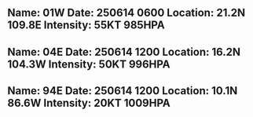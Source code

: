 Name: 01W
Date: 250614 0600
Location: 21.2N 109.8E
Intensity: 55KT 985HPA
----------------------------------------
Name: 04E
Date: 250614 1200
Location: 16.2N 104.3W
Intensity: 50KT 996HPA
----------------------------------------
Name: 94E
Date: 250614 1200
Location: 10.1N 86.6W
Intensity: 20KT 1009HPA
----------------------------------------
